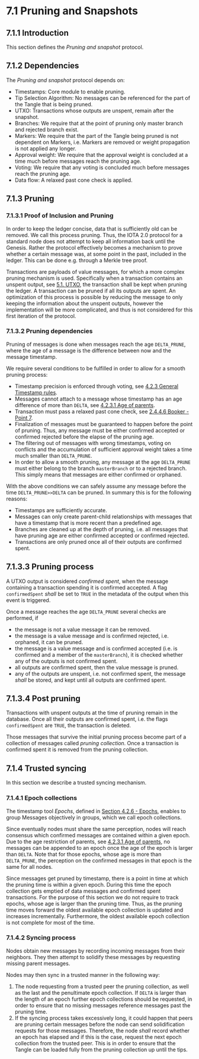 # 7.1 Pruning and Snapshots

## 7.1.1 Introduction
This section defines the *Pruning and snapshot* protocol.


## 7.1.2 Dependencies
The *Pruning and snapshot* protocol depends on:

+ Timestamps: Core module to enable pruning.
+ Tip Selection Algorithm: No messages can be referenced for the part of the Tangle that is being pruned.
+ UTXO: Transactions whose outputs are unspent, remain after the snapshot.
+ Branches: We require that at the point of pruning only master branch and rejected branch exist.
+ Markers: We require that the part of the Tangle being pruned is not dependent on Markers, i.e. Markers are removed or weight propagation is not applied any longer. 
+ Approval weight: We require that the approval weight is concluded at a time much before messages reach the pruning age.
+ Voting: We require that any voting is concluded much before messages reach the pruning age. 
+ Data flow: A relaxed past cone check is applied.

## 7.1.3 Pruning

### 7.1.3.1 Proof of Inclusion and Pruning

In order to keep the ledger concise, data that is sufficiently old can be removed. We call this process pruning. Thus, the IOTA 2.0 protocol for a standard node does not attempt to keep all information back until the Genesis. 
Rather the protocol effectively becomes a mechanism to prove whether a certain message was, at some point in the past, included in the ledger. This can be done e.g. through a Merkle tree proof. 

Transactions are payloads of value messages, for which a more complex pruning mechanism is used. Specifically when a transaction contains an unspent output, see [5.1. UTXO](./5.1%20UTXO.md), the transaction shall be kept when pruning the ledger. 
A transaction can be pruned if all its outputs are spent. An optimization of this process is possible by reducing the message to only keeping the information about the unspent outputs, however the implementation will be more complicated, and thus is not considered for this first iteration of the protocol.

### 7.1.3.2 Pruning dependencies

Pruning of messages is done when messages reach the age `DELTA_PRUNE`, where the age of a message is the difference between now and the message timestamp. 

We require several conditions to be fulfilled in order to allow for a smooth pruning process: 
- Timestamp precision is enforced through voting, see [4.2.3 General Timestamp rules](./4.2%20Timestamps.md/#4.2.3%20General%20Timestamp%20rules). 
- Messages cannot attach to a message whose timestamp has an age difference of more than `DELTA`, see [4.2.3.1 Age of parents](./4.2%20Timestamps.md/#4.2.3.1%20Age%20of%20parents).
- Transaction must pass a relaxed past cone check, see [2.4.4.6 Booker - Point 7](./2.4%20Data%20Flow.md/#2.4.4.6%20Booker). 
- Finalization of messages must be guaranteed to happen before the point of pruning. Thus, any message must be either confirmed accepted or confirmed rejected before the elapse of the pruning age. 
- The filtering out of messages with wrong timestamps, voting on conflicts and the accumulation of sufficient approval weight takes a time much smaller than `DELTA_PRUNE`. 
- In order to allow a smooth pruning, any message at the age `DELTA_PRUNE` must either belong to the branch `masterBranch` or to a rejected branch. This simply means that messages are either confirmed or orphaned. 

With the above conditions we can safely assume any message before the time `DELTA_PRUNE>>DELTA` can be pruned. In summary this is for the following reasons:
- Timestamps are sufficiently accurate.
- Messages can only create parent-child relationships with messages that have a timestamp that is more recent than a predefined age.
- Branches are cleaned up at the depth of pruning, i.e. all messages that have pruning age are either confirmed accepted or confirmed rejected.
- Transactions are only pruned once all of their outputs are confirmed spent. 


## 7.1.3.3 Pruning process

A UTXO output is considered *confirmed spent*, when the message containing a transaction spending it is confirmed accepted. A flag `confirmedSpent` *shall* be set to `TRUE` in the metadata of the output when this event is triggered.

Once a message reaches the age `DELTA_PRUNE` several checks are performed, if

+ the message is not a value message it can be removed. 
+ the message is a value message and is confirmed rejected, i.e. orphaned, it can be pruned. 
+ the message is a value message and is confirmed accepted (i.e. is confirmed and a member of the `masterBranch`), it is checked whether any of the outputs is not confirmed spent.
+ all outputs are confirmed spent, then the value message is pruned. 
+ any of the outputs are unspent, i.e. not confirmed spent, the message *shall* be stored, and kept until all outputs are confirmed spent.

## 7.1.3.4 Post pruning

Transactions with unspent outputs at the time of pruning remain in the database. Once all their outputs are confirmed spent, i.e. the flags `confirmedSpent` are `TRUE`, the transaction is deleted.

Those messages that survive the initial pruning process become part of a collection of messages called *pruning collection*. Once a transaction is confirmed spent it is removed from the pruning collection.

## 7.1.4 Trusted syncing

In this section we describe a trusted syncing mechanism.

### 7.1.4.1 Epoch collections

The timestamp tool *Epochs*, defined in [Section 4.2.6 - Epochs](./4.2%20Timestamps.md/#4.2.6%20Epochs), enables to group Messages objectively in groups, which we call epoch collections. 

Since eventually nodes must share the same perception, nodes will reach consensus which confirmed messages are contained within a given epoch. Due to the age restriction of parents, see [4.2.3.1 Age of parents](./4.2%20Timestamps.md/#4.2.3.1%20Age%20of%20parents), no messages can be appended to an epoch once the age of the epoch is larger than `DELTA`. 
Note that for those epochs, whose age is more than `DELTA_PRUNE`, the perception on the confirmed messages in that epoch is the same for all nodes.

Since messages get pruned by timestamp, there is a point in time at which the pruning time is within a given epoch. During this time the epoch collection gets emptied of data messages and confirmed spent transactions. For the purpose of this section we do not require to track epochs, whose age is larger than the pruning time. Thus, as the pruning time moves forward the oldest available epoch collection is updated and increases incrementally. Furthermore, the oldest available epoch collection is not complete for most of the time. 

### 7.1.4.2 Syncing process

Nodes obtain new messages by recording incoming messages from their neighbors. They then attempt to solidify these messages by requesting missing parent messages.

Nodes may then sync in a trusted manner in the following way:
1. The node requesting from a trusted peer the pruning collection, as well as the last and the penultimate epoch collection. If `DELTA` is larger than the length of an epoch further epoch collections should be requested, in order to ensure that no missing messages reference messages past the pruning time. 
1. If the syncing process takes excessively long, it could happen that peers are pruning certain messages before the node can send solidification requests for those messages. Therefore, the node *shall* record whether an epoch has elapsed and if this is the case, request the next epoch collection from the trusted peer. This is in order to ensure that the Tangle can be loaded fully from the pruning collection up until the tips.

